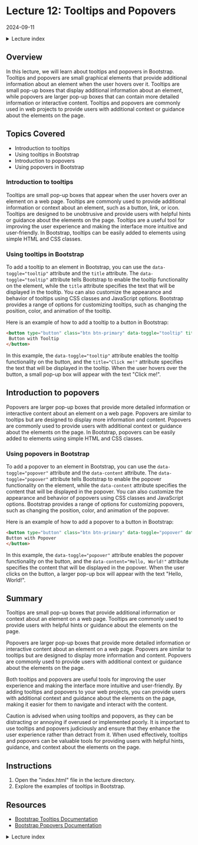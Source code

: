 # Lecture 12: Tooltips and Popovers
2024-09-11

<!--html_preserve--><details>
  <summary>Lecture index</summary>

- [Lecture 1: Introduction and Setup of Bootstrap 5](/lectures/lecture_01/lecture_01.md)
- [Lecture 2: Typography and Colors](/lectures/lecture_02/lecture_02.md)
- [Lecture 3: Buttons](/lectures/lecture_03/lecture_03.md)
- [Lecture 4: Utility Classes](/lectures/lecture_04/lecture_04.md)
- [Lecture 5: Containers](/lectures/lecture_05/lecture_05.md)
- [Lecture 6: Grid Layout](/lectures/lecture_06/lecture_06.md)
- [Lecture 7: Navbars and Forms](/lectures/lecture_07/lecture_07.md)
- [Lecture 8: Cards](/lectures/lecture_08/lecture_08.md)
- [Lecture 9: Accordions](/lectures/lecture_09/lecture_09.md)
- [Lecture 10: List Groups](/lectures/lecture_10/lecture_10.md)
- [Lecture 11: Icons](/lectures/lecture_11/lecture_11.md)
- [Lecture 12: Tooltips and Popovers](/lectures/lecture_12/lecture_12.md)
- [Lecture 13: Modals and Offcanvas](/lectures/lecture_13/lecture_13.md)
- [Lecture 14: Tabs and Pills](/lectures/lecture_14/lecture_14.md)

</details><!--/html_preserve-->


## Overview

In this lecture, we will learn about tooltips and popovers in Bootstrap. Tooltips
and popovers are small graphical elements that provide additional information
about an element when the user hovers over it. Tooltips are small pop-up boxes
that display additional information about an element, while popovers are larger
pop-up boxes that can contain more detailed information or interactive content.
Tooltips and popovers are commonly used in web projects to provide users with
additional context or guidance about the elements on the page.


## Topics Covered

- Introduction to tooltips
- Using tooltips in Bootstrap
- Introduction to popovers
- Using popovers in Bootstrap


### Introduction to tooltips

Tooltips are small pop-up boxes that appear when the user hovers over an element
on a web page. Tooltips are commonly used to provide additional information or
context about an element, such as a button, link, or icon. Tooltips are designed
to be unobtrusive and provide users with helpful hints or guidance about the
elements on the page. Tooltips are a useful tool for improving the user experience
and making the interface more intuitive and user-friendly. In Bootstrap, tooltips
can be easily added to elements using simple HTML and CSS classes.

### Using tooltips in Bootstrap

To add a tooltip to an element in Bootstrap, you can use the `data-toggle="tooltip"`
attribute and the `title` attribute. The `data-toggle="tooltip"` attribute tells
Bootstrap to enable the tooltip functionality on the element, while the `title`
attribute specifies the text that will be displayed in the tooltip. You can also
customize the appearance and behavior of tooltips using CSS classes and JavaScript
options. Bootstrap provides a range of options for customizing tooltips, such as
changing the position, color, and animation of the tooltip.

Here is an example of how to add a tooltip to a button in Bootstrap:

```html
<button type="button" class="btn btn-primary" data-toggle="tooltip" title="Click me!">
 Button with Tooltip
</button>
```

In this example, the `data-toggle="tooltip"` attribute enables the tooltip functionality
on the button, and the `title="Click me!"` attribute specifies the text that will be
displayed in the tooltip. When the user hovers over the button, a small pop-up box
will appear with the text "Click me!".


## Introduction to popovers

Popovers are larger pop-up boxes that provide more detailed information or interactive
content about an element on a web page. Popovers are similar to tooltips but are designed
to display more information and content. Popovers are commonly used to provide users with
additional context or guidance about the elements on the page. In Bootstrap, popovers can
be easily added to elements using simple HTML and CSS classes.

### Using popovers in Bootstrap

To add a popover to an element in Bootstrap, you can use the `data-toggle="popover"` attribute
and the `data-content` attribute. The `data-toggle="popover"` attribute tells Bootstrap to
enable the popover functionality on the element, while the `data-content` attribute specifies
the content that will be displayed in the popover. You can also customize the appearance and
behavior of popovers using CSS classes and JavaScript options. Bootstrap provides a range of
options for customizing popovers, such as changing the position, color, and animation of the
popover.

Here is an example of how to add a popover to a button in Bootstrap:

```html
<button type="button" class="btn btn-primary" data-toggle="popover" data-content="Hello, World!">
Button with Popover
</button>
```

In this example, the `data-toggle="popover"` attribute enables the popover functionality on
the button, and the `data-content="Hello, World!"` attribute specifies the content that will
be displayed in the popover. When the user clicks on the button, a larger pop-up box will appear
with the text "Hello, World!".


## Summary

Tooltips are small pop-up boxes that provide additional information or context about an
element on a web page. Tooltips are commonly used to provide users with helpful hints or
guidance about the elements on the page. 

Popovers are larger pop-up boxes that provide more detailed information or interactive content
about an element on a web page. Popovers are similar to tooltips but are designed to display more
information and content. Popovers are commonly used to provide users with additional context or
guidance about the elements on the page. 

Both tooltips and popovers are useful tools for improving the user experience and making the interface
more intuitive and user-friendly. By adding tooltips and popovers to your web projects, you can provide
users with additional context and guidance about the elements on the page, making it easier for them to
navigate and interact with the content.

Caution is advised when using tooltips and popovers, as they can be distracting or annoying if overused
or implemented poorly. It is important to use tooltips and popovers judiciously and ensure that they
enhance the user experience rather than detract from it. When used effectively, tooltips and popovers
can be valuable tools for providing users with helpful hints, guidance, and context about the elements
on the page.

## Instructions

1. Open the "index.html" file in the lecture directory.
1. Explore the examples of tooltips in Bootstrap.

## Resources

- [Bootstrap Tooltips Documentation](https://getbootstrap.com/docs/5.1/components/tooltips/)
- [Bootstrap Popovers Documentation](https://getbootstrap.com/docs/5.1/components/popovers/)


<!--html_preserve--><details>
  <summary>Lecture index</summary>

- [Lecture 1: Introduction and Setup of Bootstrap 5](/lectures/lecture_01/lecture_01.md)
- [Lecture 2: Typography and Colors](/lectures/lecture_02/lecture_02.md)
- [Lecture 3: Buttons](/lectures/lecture_03/lecture_03.md)
- [Lecture 4: Utility Classes](/lectures/lecture_04/lecture_04.md)
- [Lecture 5: Containers](/lectures/lecture_05/lecture_05.md)
- [Lecture 6: Grid Layout](/lectures/lecture_06/lecture_06.md)
- [Lecture 7: Navbars and Forms](/lectures/lecture_07/lecture_07.md)
- [Lecture 8: Cards](/lectures/lecture_08/lecture_08.md)
- [Lecture 9: Accordions](/lectures/lecture_09/lecture_09.md)
- [Lecture 10: List Groups](/lectures/lecture_10/lecture_10.md)
- [Lecture 11: Icons](/lectures/lecture_11/lecture_11.md)
- [Lecture 12: Tooltips and Popovers](/lectures/lecture_12/lecture_12.md)
- [Lecture 13: Modals and Offcanvas](/lectures/lecture_13/lecture_13.md)
- [Lecture 14: Tabs and Pills](/lectures/lecture_14/lecture_14.md)

</details><!--/html_preserve-->

